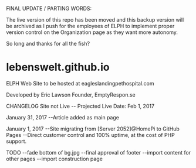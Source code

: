 FINAL UPDATE / PARTING WORDS:

The live version of this repo has been moved and this backup version will be archived as I push for the employees of ELPH to implement proper version control on the Organization page as they want more autonomy.

So long and thanks for all the fish?

# lebenswelt.github.io

ELPH Web Site
to be hosted at eagleslandingpethospital.com

Developed by Eric Lawson
Founder, EmptyRespon.se

CHANGELOG
Site not Live
-- Projected Live Date: Feb 1, 2017

January 31, 2017
--Article added as main page

January 1, 2017
--Site migrating from [Server 2052]@HomePi to GitHub Pages 
--Direct customer control and 100% uptime, at the cost of PHP support.

TODO
--fade bottom of bg.jpg
--final approval of footer
--import content for other pages
--import construction page
